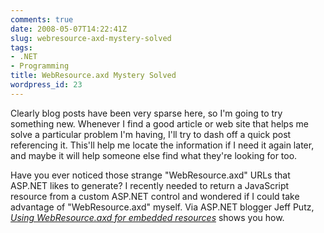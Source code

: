 ```yaml
---
comments: true
date: 2008-05-07T14:22:41Z
slug: webresource-axd-mystery-solved
tags:
- .NET
- Programming
title: WebResource.axd Mystery Solved
wordpress_id: 23
---
```


Clearly blog posts have been very sparse here, so I'm going to try something new. Whenever I find a good article or web site that helps me solve a particular problem I'm having, I'll try to dash off a quick post referencing it. This'll help me locate the information if I need it again later, and maybe it will help someone else find what they're looking for too.

Have you ever noticed those strange "WebResource.axd" URLs that ASP.NET likes to generate? I recently needed to return a JavaScript resource from a custom ASP.NET control and wondered if I could take advantage of "WebResource.axd" myself. Via ASP.NET blogger Jeff Putz, [_Using WebResource.axd for embedded resources_](http://weblogs.asp.net/jeff/archive/2005/07/18/419842.aspx) shows you how.
